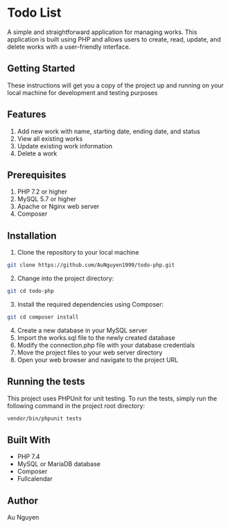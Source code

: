 # Todo List
A simple and straightforward application for managing works. This application is built using PHP and allows users to create, read, update, and delete works with a user-friendly interface.

## Getting Started
These instructions will get you a copy of the project up and running on your local machine for development and testing purposes

## Features
1. Add new work with name, starting date, ending date, and status
2. View all existing works
3. Update existing work information
4. Delete a work

## Prerequisites
1. PHP 7.2 or higher
2. MySQL 5.7 or higher
3. Apache or Nginx web server
5. Composer

## Installation

1. Clone the repository to your local machine
```bash
git clone https://github.com/AuNguyen1999/todo-php.git
```


2. Change into the project directory:
```bash
git cd todo-php
```
3. Install the required dependencies using Composer:
```bash
git cd composer install
```
4. Create a new database in your MySQL server
5. Import the works.sql file to the newly created database
6. Modify the connection.php file with your database credentials
7. Move the project files to your web server directory
8. Open your web browser and navigate to the project URL

## Running the tests
This project uses PHPUnit for unit testing. To run the tests, simply run the following command in the project root directory:
```bash
vendor/bin/phpunit tests
```

## Built With
* PHP 7.4 
* MySQL or MariaDB database
* Composer
* Fullcalendar

## Author
Au Nguyen
